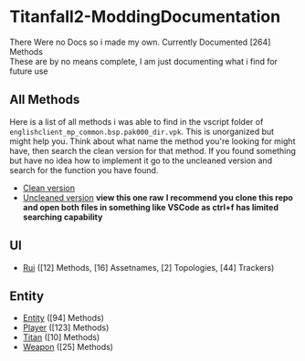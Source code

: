 # Titanfall2-ModdingDocumentation
There Were no Docs so i made my own. Currently Documented [264] Methods  
These are by no means complete, I am just documenting what i find for future use

## All Methods
Here is a list of all methods i was able to find in the vscript folder of ```englishclient_mp_common.bsp.pak000_dir.vpk```. This is unorganized but might help you. Think about what name the method you're looking for might have, then search the clean version for that method. If you found something but have no idea how to implement it go to the uncleaned version and search for the function you have found.
- [Clean version](https://github.com/ScureX/Titanfall2-ModdingDocumentation/blob/main/AllMethodsClean.md)
- [Uncleaned version](https://github.com/ScureX/Titanfall2-ModdingDocumentation/blob/main/AllMethods.md) **view this one raw**
**I recommend you clone this repo and open both files in something like VSCode as ctrl+f has limited searching capability**

## UI
- [Rui](https://github.com/ScureX/Titanfall2-ModdingDocumentation/blob/main/UI/Rui.md) ([12] Methods, [16] Assetnames, [2] Topologies, [44] Trackers)

## Entity
- [Entity](https://github.com/ScureX/Titanfall2-ModdingDocumentation/blob/main/Entity/Entity.md) ([94] Methods)
- [Player](https://github.com/ScureX/Titanfall2-ModdingDocumentation/blob/main/Entity/Player.md) ([123] Methods)
- [Titan](https://github.com/ScureX/Titanfall2-ModdingDocumentation/blob/main/Entity/Titan.md) ([10] Methods)
- [Weapon](https://github.com/ScureX/Titanfall2-ModdingDocumentation/blob/main/Entity/Weapon.md) ([25] Methods)
